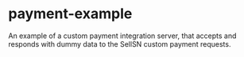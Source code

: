 # payment-example
An example of a custom payment integration server, that accepts and responds with dummy data to the SellSN custom payment requests.

